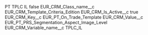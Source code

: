 <?xml version="1.0" encoding="UTF-8"?>
<CustomMetadata xmlns="http://soap.sforce.com/2006/04/metadata" xmlns:xsi="http://www.w3.org/2001/XMLSchema-instance" xmlns:xsd="http://www.w3.org/2001/XMLSchema">
    <label>PT TPLC IL</label>
    <protected>false</protected>
    <values>
        <field>EUR_CRM_Class_name__c</field>
        <value xsi:type="xsd:string">EUR_CRM_Template_Criteria_Edition</value>
    </values>
    <values>
        <field>EUR_CRM_Is_Active__c</field>
        <value xsi:type="xsd:boolean">true</value>
    </values>
    <values>
        <field>EUR_CRM_Key__c</field>
        <value xsi:type="xsd:string">EUR_PT_On_Trade_Template</value>
    </values>
    <values>
        <field>EUR_CRM_Value__c</field>
        <value xsi:type="xsd:string">EUR_PT_PRS_Segmentation_Aspect_Image_Level</value>
    </values>
    <values>
        <field>EUR_CRM_Variable_name__c</field>
        <value xsi:type="xsd:string">TPLC_IL</value>
    </values>
</CustomMetadata>
